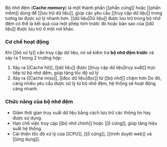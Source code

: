 Bộ nhớ đệm (**Cache memory**) là một thành phần [[phần cứng]] hoặc [[phần mềm]] dùng để [[lưu trữ dữ liệu]], giúp các yêu cầu [[truy cập dữ liệu]] trong tương lai được xử lý nhanh hơn. [[dữ liệu|Dữ liệu]] được lưu trữ trong bộ nhớ đệm có thể là kết quả của một phép tính trước đó hoặc bản sao của [[dữ liệu]] được lưu trữ ở một nơi khác.

### Cơ chế hoạt động
Khi [[bộ xử lý]] cần truy cập dữ liệu, nó sẽ kiểm tra **bộ nhớ đệm trước** và xảy ra 1 trong 2 trường hợp:
1. Xảy ra [[Cache hit]], [[dữ liệu]] được [[truy cập dữ liệu|truy xuất]] trực tiếp từ bộ nhớ đệm, giúp tăng tốc độ xử lý
2. Xảy ra [[Cache miss]], [[đọc dữ liệu|đọc]] từ [[bộ nhớ]] chậm hơn
Do đó, càng nhiều yêu cầu được xử lý từ bộ nhớ đệm, hệ thống sẽ hoạt động càng nhanh.

### Chức năng của bộ nhớ đệm
- Giảm thời gian truy xuất dữ liệu bằng cách lưu trữ các thông tin hay được sử dụng.
- Hạn chế việc truy cập [[bộ nhớ chính]] hoặc [[ổ cứng]], giúp tăng hiệu suất hệ thống.
- Cải thiện tốc độ xử lý của [[CPU]], [[ổ cứng]], [[trình duyệt web]] và [[ứng dụng]].